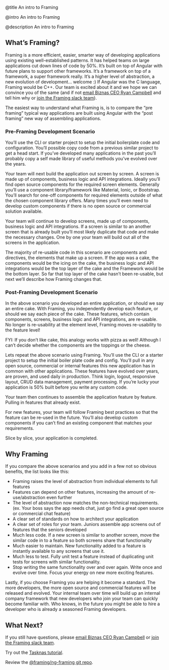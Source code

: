 @title
An intro to Framing

@intro
An intro to Framing

@description
An intro to Framing

## What’s Framing?

Framing is a more efficient, easier, smarter way of developing applications using existing well-established patterns. It has helped teams on large applications cut down lines of code by 50%. It’s built on top of Angular with future plans to support other frameworks. It’s a framework on top of a framework, a super framework really. It’s a higher level of abstraction, a new evolution of development… welcome :) If Angular was the C language, Framing would be C++. Our team is excited about it and we hope we can convince you of the same (and if not [email Biznas CEO Ryan Campbell](mailto:ryan@biznas.io) and tell him why or [join the Framing slack team](http://framing.herokuapp.com/)).

The easiest way to understand what Framing is, is to compare the “pre framing” typical way applications are built using Angular with the “post framing” new way of assembling applications.

### Pre-Framing Development Scenario

You’ll use the CLI or starter project to setup the initial boilerplate code and configuration. You’ll possible copy code from a previous similar project to get a head start. If you’ve developed many applications in the past you’ll probably copy a self made library of useful methods you’ve evolved over the years.

Your team will next build the application out screen by screen. A screen is made up of components, business logic and API integrations. Ideally you’ll find open source components for the required screen elements. Generally you’ll use a component library/framework like Material, Ionic, or Bootstrap. You’ll search for one-off components for required elements outside of what the chosen component library offers. Many times you’ll even need to develop custom components if there is no open source or commercial solution available.

Your team will continue to develop screens, made up of components, business logic and API integrations. If a screen is similar to an another screen that is already built you’ll most likely duplicate that code and make the necessary changes. One by one your team will build out all of the screens in the application.

The majority of re-usable code in this scenario are components and directives, the elements that make up a screen. If the app was a cake, the components would be the icing on the cake, the business logic and API integrations would be the top layer of the cake and the Framework would be the bottom layer. So far that top layer of the cake hasn’t been re-usable, but next we’ll describe how Framing changes that.

### Post-Framing Development Scenario

In the above scenario you developed an entire application, or should we say an entire cake. With Framing, you independently develop each feature, or should we say each piece of the cake. These features, which contain components, screens, business logic and API integrations, are re-usable. No longer is re-usability at the element level, Framing moves re-usability to the feature level!

FYI: If you don’t like cake, this analogy works with pizza as well! Although I can’t decide whether the components are the toppings or the cheese.

Lets repeat the above scenario using Framing. You’ll use the CLI or a starter project to setup the initial boiler plate code and config. You’ll pull in any open source, commercial or internal features this new application has in common with other applications. These features have evolved over years, are proven, and used daily in production. Think login, logout, responsive layout, CRUD data management, payment processing. If you’re lucky your application is 50% built before you write any custom code.

Your team then continues to assemble the application feature by feature. Pulling in features that already exist.

For new features, your team will follow Framing best practices so that the feature can be re-used in the future. You’ll also develop custom components if you can’t find an existing component that matches your requirements.

Slice by slice, your application is completed.

## Why Framing

If you compare the above scenarios and you add in a few not so obvious benefits, the list looks like this:

* Framing raises the level of abstraction from individual elements to full features
* Features can depend on other features, increasing the amount of re-use/abstraction even further
* The level of abstraction now matches the non-technical requirements. (ex. Your boss says the app needs chat, just go find a great open source or commercial chat feature)
* A clear set of standards on how to architect your application
* A clear set of roles for your team. Juniors assemble app screens out of features that the seniors developed
* Much less code. If a new screen is similar to another screen, move the similar code in to a feature so both screens share that functionality
* Much easier to maintain. New functionality added to a feature is instantly available to any screens that use it.
* Much less to test. Fully unit test a feature instead of duplicating unit tests for screens with similar functionality.
* Stop writing the same functionality over and over again. Write once and evolve over time. Focus your energy on new more exciting features.

Lastly, if you choose Framing you are helping it become a standard. The more developers, the more open source and commercial features will be released and evolved. Your internal team over time will build up an internal company framework that new developers who join your team can quickly become familiar with. Who knows, in the future you might be able to hire a developer who is already a seasoned Framing developers.

## What Next?

If you still have questions, please [email Biznas CEO Ryan Campbell](mailto:ryan@biznas.io) or [join the Framing slack team](http://framing.herokuapp.com/).

Try out the [Tasknas tutorial](http://framing.io/tasknas).

Review the [@framing/ng-framing git repo](http://github.com/framing/ng-framing).
